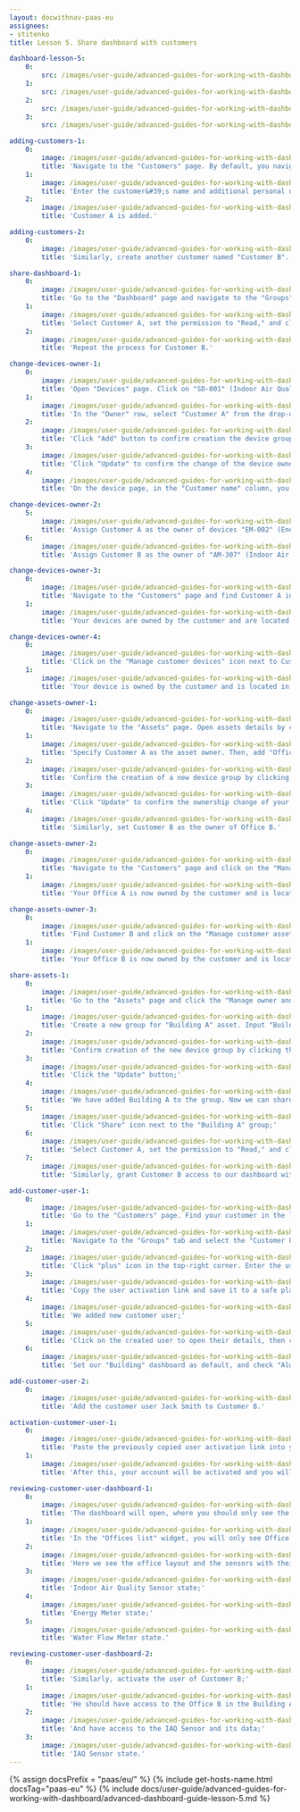 ```yaml
---
layout: docwithnav-paas-eu
assignees:
- stitenko
title: Lesson 5. Share dashboard with customers

dashboard-lesson-5:
    0:
        src: /images/user-guide/advanced-guides-for-working-with-dashboard/lesson-5/dashboard-final-lesson-4-1-pe.png
    1:
        src: /images/user-guide/advanced-guides-for-working-with-dashboard/lesson-5/dashboard-final-lesson-4-2-pe.png
    2:
        src: /images/user-guide/advanced-guides-for-working-with-dashboard/lesson-5/dashboard-final-lesson-4-3-pe.png
    3:
        src: /images/user-guide/advanced-guides-for-working-with-dashboard/lesson-5/dashboard-final-lesson-4-4-pe.png

adding-customers-1:
    0:
        image: /images/user-guide/advanced-guides-for-working-with-dashboard/lesson-5/adding-customers-1-pe.png
        title: 'Navigate to the "Customers" page. By default, you navigate to the customer group "All". Click the "plus" sign to open the new customer form;'
    1:
        image: /images/user-guide/advanced-guides-for-working-with-dashboard/lesson-5/adding-customers-2-pe.png
        title: 'Enter the customer&#39;s name and additional personal details if necessary. Click "Add" to finalize adding the new customer;'
    2:
        image: /images/user-guide/advanced-guides-for-working-with-dashboard/lesson-5/adding-customers-3-pe.png
        title: 'Customer A is added.'

adding-customers-2:
    0:
        image: /images/user-guide/advanced-guides-for-working-with-dashboard/lesson-5/adding-customers-4-pe.png
        title: 'Similarly, create another customer named "Customer B".'

share-dashboard-1:
    0:
        image: /images/user-guide/advanced-guides-for-working-with-dashboard/lesson-5/share-dashboard-1-pe.png
        title: 'Go to the "Dashboard" page and navigate to the "Groups" tab. Our dashboard is located in the "Buildings" group. Click the "Share" icon next to this group;'
    1:
        image: /images/user-guide/advanced-guides-for-working-with-dashboard/lesson-5/share-dashboard-2-pe.png
        title: 'Select Customer A, set the permission to "Read," and click "Share";'
    2:
        image: /images/user-guide/advanced-guides-for-working-with-dashboard/lesson-5/share-dashboard-3-pe.png
        title: 'Repeat the process for Customer B.'

change-devices-owner-1:
    0:
        image: /images/user-guide/advanced-guides-for-working-with-dashboard/lesson-5/change-devices-owner-1-pe.png
        title: 'Open "Devices" page. Click on "SD-001" (Indoor Air Quality Sensor) device to open its details. Now, click "Manage owner and groups" button;'
    1:
        image: /images/user-guide/advanced-guides-for-working-with-dashboard/lesson-5/change-devices-owner-2-pe.png
        title: 'In the "Owner" row, select "Customer A" from the drop-down list. Now, create a new device group. In the "Groups" row, input the desired group name, for example "Office A sensors". Then, click "Create a new one!";'
    2:
        image: /images/user-guide/advanced-guides-for-working-with-dashboard/lesson-5/change-devices-owner-3-pe.png
        title: 'Click "Add" button to confirm creation the device group creation;'
    3:
        image: /images/user-guide/advanced-guides-for-working-with-dashboard/lesson-5/change-devices-owner-4-pe.png
        title: 'Click "Update" to confirm the change of the device owner. You can always change the owner back to the tenant;'
    4:
        image: /images/user-guide/advanced-guides-for-working-with-dashboard/lesson-5/change-devices-owner-5-pe.png
        title: 'On the device page, in the "Customer name" column, you can see which customer device belongs to;'

change-devices-owner-2:
    5:
        image: /images/user-guide/advanced-guides-for-working-with-dashboard/lesson-5/change-devices-owner-6-pe.png
        title: 'Assign Customer A as the owner of devices "EM-002" (Energy Meter) and "WM-003" (Water Flow Meter) devices;'
    6:
        image: /images/user-guide/advanced-guides-for-working-with-dashboard/lesson-5/change-devices-owner-7-pe.png
        title: 'Assign Customer B as the owner of "AM-307" (Indoor Air Quality Sensor) device.'

change-devices-owner-3:
    0:
        image: /images/user-guide/advanced-guides-for-working-with-dashboard/lesson-5/change-devices-owner-8-pe.png
        title: 'Navigate to the "Customers" page and find Customer A in the list of customers. Click on the "Manage customer devices" icon next to Customer A;'
    1:
        image: /images/user-guide/advanced-guides-for-working-with-dashboard/lesson-5/change-devices-owner-9-pe.png
        title: 'Your devices are owned by the customer and are located in the customer&#39;s device group "Office A devices".'

change-devices-owner-4:
    0:
        image: /images/user-guide/advanced-guides-for-working-with-dashboard/lesson-5/change-devices-owner-10-pe.png
        title: 'Click on the "Manage customer devices" icon next to Customer B;'
    1:
        image: /images/user-guide/advanced-guides-for-working-with-dashboard/lesson-5/change-devices-owner-11-pe.png
        title: 'Your device is owned by the customer and is located in the customer&#39;s device group "Office B devices".'

change-assets-owner-1:
    0:
        image: /images/user-guide/advanced-guides-for-working-with-dashboard/lesson-5/change-assets-owner-1-pe.png
        title: 'Navigate to the "Assets" page. Open assets details by clicking on the "Office A" asset. Then click "Manage owner and groups" button;'
    1:
        image: /images/user-guide/advanced-guides-for-working-with-dashboard/lesson-5/change-assets-owner-2-pe.png
        title: 'Specify Customer A as the asset owner. Then, add "Office A" asset to the group. Input the desired device group name, for example "Customer A offices", and click "Create a new one!";'
    2:
        image: /images/user-guide/advanced-guides-for-working-with-dashboard/lesson-5/change-assets-owner-3-pe.png
        title: 'Confirm the creation of a new device group by clicking the "Add" button;'
    3:
        image: /images/user-guide/advanced-guides-for-working-with-dashboard/lesson-5/change-assets-owner-4-pe.png
        title: 'Click "Update" to confirm the ownership change of your device;'
    4:
        image: /images/user-guide/advanced-guides-for-working-with-dashboard/lesson-5/change-assets-owner-5-pe.png
        title: 'Similarly, set Customer B as the owner of Office B.'

change-assets-owner-2:
    0:
        image: /images/user-guide/advanced-guides-for-working-with-dashboard/lesson-5/change-assets-owner-6-pe.png
        title: 'Navigate to the "Customers" page and click on the "Manage customer assets" icon next to Customer A;'
    1:
        image: /images/user-guide/advanced-guides-for-working-with-dashboard/lesson-5/change-assets-owner-7-pe.png
        title: 'Your Office A is now owned by the customer and is located in the customer&#39;s asset group "Customer A offices".'

change-assets-owner-3:
    0:
        image: /images/user-guide/advanced-guides-for-working-with-dashboard/lesson-5/change-assets-owner-8-pe.png
        title: 'Find Customer B and click on the "Manage customer assets" icon next to Customer B;'
    1:
        image: /images/user-guide/advanced-guides-for-working-with-dashboard/lesson-5/change-assets-owner-9-pe.png
        title: 'Your Office B is now owned by the customer and is located in the customer&#39;s asset group "Customer B offices".'

share-assets-1:
    0:
        image: /images/user-guide/advanced-guides-for-working-with-dashboard/lesson-5/share-building-assets-1-pe.png
        title: 'Go to the "Assets" page and click the "Manage owner and groups" button in the details of the "Building A" asset;'
    1:
        image: /images/user-guide/advanced-guides-for-working-with-dashboard/lesson-5/share-building-assets-2-pe.png
        title: 'Create a new group for "Building A" asset. Input "Building A" as group name, and click "Create a new one!";'
    2:
        image: /images/user-guide/advanced-guides-for-working-with-dashboard/lesson-5/share-building-assets-3-pe.png
        title: 'Confirm creation of the new device group by clicking the "Add" button;'
    3:
        image: /images/user-guide/advanced-guides-for-working-with-dashboard/lesson-5/share-building-assets-4-pe.png
        title: 'Click the "Update" button;'
    4:
        image: /images/user-guide/advanced-guides-for-working-with-dashboard/lesson-5/share-building-assets-5-pe.png
        title: 'We have added Building A to the group. Now we can share it with our customers. Navigate to the "Groups" tab;'
    5:
        image: /images/user-guide/advanced-guides-for-working-with-dashboard/lesson-5/share-building-assets-6-pe.png
        title: 'Click "Share" icon next to the "Building A" group;'
    6:
        image: /images/user-guide/advanced-guides-for-working-with-dashboard/lesson-5/share-building-assets-7-pe.png
        title: 'Select Customer A, set the permission to "Read," and click "Share";'
    7:
        image: /images/user-guide/advanced-guides-for-working-with-dashboard/lesson-5/share-building-assets-8-pe.png
        title: 'Similarly, grant Customer B access to our dashboard with the "Read" permission level.'

add-customer-user-1:
    0:
        image: /images/user-guide/advanced-guides-for-working-with-dashboard/lesson-5/add-customer-user-1-pe.png
        title: 'Go to the "Customers" page. Find your customer in the list of customers and then click on the "Manage customer users" icon;'
    1:
        image: /images/user-guide/advanced-guides-for-working-with-dashboard/lesson-5/add-customer-user-2-pe.png
        title: 'Navigate to the "Groups" tab and select the "Customer Users" group. This is an automatically created group of customer users with read-only permissions already granted. To learn more about permissions and Role-Based Access Control (RBAC), read this article;'
    2:
        image: /images/user-guide/advanced-guides-for-working-with-dashboard/lesson-5/add-customer-user-3-pe.png
        title: 'Click "plus" icon in the top-right corner. Enter the user&#39;s email. Additionally, specify the first and last name. Then click "Add";'
    3:
        image: /images/user-guide/advanced-guides-for-working-with-dashboard/lesson-5/add-customer-user-4-pe.png
        title: 'Copy the user activation link and save it to a safe place. Then click "OK";'
    4:
        image: /images/user-guide/advanced-guides-for-working-with-dashboard/lesson-5/add-customer-user-5-pe.png
        title: 'We added new customer user;'
    5:
        image: /images/user-guide/advanced-guides-for-working-with-dashboard/lesson-5/add-customer-user-6-pe.png
        title: 'Click on the created user to open their details, then click the big orange "pencil" icon to enter editing mode;'
    6:
        image: /images/user-guide/advanced-guides-for-working-with-dashboard/lesson-5/add-customer-user-7-pe.png
        title: 'Set our "Building" dashboard as default, and check "Always fullscreen" option. Finally, apply changes.'

add-customer-user-2:
    0:
        image: /images/user-guide/advanced-guides-for-working-with-dashboard/lesson-5/add-customer-user-8-pe.png
        title: 'Add the customer user Jack Smith to Customer B.'

activation-customer-user-1:
    0:
        image: /images/user-guide/advanced-guides-for-working-with-dashboard/lesson-5/activation-customer-user-1-pe.png
        title: 'Paste the previously copied user activation link into your browser&#39;s address bar and press Enter. Come up with and enter a password for the account, then click "Create Password";'
    1:
        image: /images/user-guide/advanced-guides-for-working-with-dashboard/lesson-5/activation-customer-user-2-pe.png
        title: 'After this, your account will be activated and you will be logged in as a customer user.'

reviewing-customer-user-dashboard-1:
    0:
        image: /images/user-guide/advanced-guides-for-working-with-dashboard/lesson-5/reviewing-customer-user-dashboard-1-pe.png
        title: 'The dashboard will open, where you should only see the building that houses your office. This is Building A. Click on it to navigate to the state of this building.'
    1:
        image: /images/user-guide/advanced-guides-for-working-with-dashboard/lesson-5/reviewing-customer-user-dashboard-2-pe.png
        title: 'In the "Offices list" widget, you will only see Office A, which belongs to Customer A. Navigate to its state by selecting Office A from the list;'
    2:
        image: /images/user-guide/advanced-guides-for-working-with-dashboard/lesson-5/reviewing-customer-user-dashboard-3-pe.png
        title: 'Here we see the office layout and the sensors with their readings. Navigate to the state of each sensor to ensure that their telemetry readings are accessible to you;'
    3:
        image: /images/user-guide/advanced-guides-for-working-with-dashboard/lesson-5/reviewing-customer-user-dashboard-4-pe.png
        title: 'Indoor Air Quality Sensor state;'
    4:
        image: /images/user-guide/advanced-guides-for-working-with-dashboard/lesson-5/reviewing-customer-user-dashboard-5-pe.png
        title: 'Energy Meter state;'
    5:
        image: /images/user-guide/advanced-guides-for-working-with-dashboard/lesson-5/reviewing-customer-user-dashboard-6-pe.png
        title: 'Water Flow Meter state.'

reviewing-customer-user-dashboard-2:
    0:
        image: /images/user-guide/advanced-guides-for-working-with-dashboard/lesson-5/reviewing-customer-user-dashboard-7-pe.png
        title: 'Similarly, activate the user of Customer B;'
    1:
        image: /images/user-guide/advanced-guides-for-working-with-dashboard/lesson-5/reviewing-customer-user-dashboard-8-pe.png
        title: 'He should have access to the Office B in the Building A;'
    2:
        image: /images/user-guide/advanced-guides-for-working-with-dashboard/lesson-5/reviewing-customer-user-dashboard-9-pe.png
        title: 'And have access to the IAQ Sensor and its data;'
    3:
        image: /images/user-guide/advanced-guides-for-working-with-dashboard/lesson-5/reviewing-customer-user-dashboard-10-pe.png
        title: 'IAQ Sensor state.'
---
```


{% assign docsPrefix = "paas/eu/" %}
{% include get-hosts-name.html docsTag="paas-eu" %}
{% include docs/user-guide/advanced-guides-for-working-with-dashboard/advanced-dashboard-guide-lesson-5.md %}